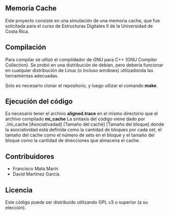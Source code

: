 ## Memoria Cache

Este proyecto consiste en una simulación de una memoria cache, que fue solicitada para el curso de Estructuras Digitales II de la Universidad de Costa Rica.

## Compilación

Para compilar se utlizó el complidador de GNU para C++ (GNU Compiler Collection). Se probó en una distribución de debian, pero debería funcionar en cualquier distribución de Linux (o incluso windows) utilizadonda las herramientas adecuadas.

Solo es necesario clonar el repositorio, y luego utlizar el comando **make**.

## Ejecución del código
Es necesario tener el archivo **aligned.trace** en el mismo directorio que el archivo compilado **mi_cache**
La sintaxis del código viene dado por ./mi_cache [Asociativadad] [Tamaño del caché] [Tamaño del bloque] donde la asociatividad está definida como la cantidad de bloques por cada set, el tamaño del cache como el número de sets en el bloque y el tamaño del bloque como la cantidad de direcciones que almacena el cache.
## Contribuidores
- Francisco Mata Marín
- David Martínez García.

## Licencia

Este código puede ser distribuido utilizando GPL v3 o superior (a su elección).
